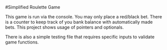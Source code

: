 #Simplified Roulette Game

This game is run via the console. You may only place a red/black bet. There is a counter to keep track of you bank balance with automatically made bets. This project shows usage of pointers and optionals.

There is also a simple testing file that requires specific inputs to validate game functions.


